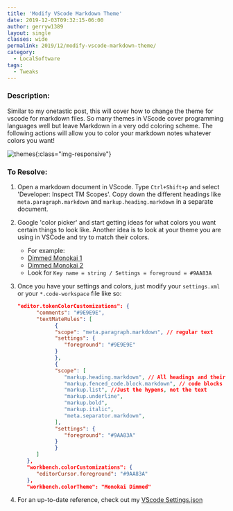```yaml
---
title: 'Modify VScode Markdown Theme'
date: 2019-12-03T09:32:15-06:00
author: gerryw1389
layout: single
classes: wide
permalink: 2019/12/modify-vscode-markdown-theme/
category:
  - LocalSoftware
tags:
  - Tweaks
---
```

<!--more-->

### Description:

Similar to my onetastic post, this will cover how to change the theme for vscode for markdown files. So many themes in VScode cover programming languages well but leave Markdown in a very odd coloring scheme. The following actions will allow you to color your markdown notes whatever colors you want!

![themes](https://automationadmin.com/assets/images/uploads/2019/12/themes.jpg){:class="img-responsive"}

### To Resolve:

1. Open a markdown document in VScode. Type `Ctrl+Shift+p` and select 'Developer: Inspect TM Scopes'. Copy down the different headings like `meta.paragraph.markdown` and `markup.heading.markdown` in a separate document. 

2. Google 'color picker' and start getting ideas for what colors you want certain things to look like. Another idea is to look at your theme you are using in VSCode and try to match their colors.
   - For example:
   - [Dimmed Monokai 1](https://colorsublime.github.io/themes/Dimmed-Monokai/)
   - [Dimmed Monokai 2](https://github.com/gerane/VSCodeThemes/tree/master/gerane.Theme-dimmed-monokai)
   - Look for `Key name = string / Settings = foreground = #9AA83A`

3. Once you have your settings and colors, just modify your `settings.xml` or your `*.code-workspace` file like so:

   ```json
   "editor.tokenColorCustomizations": {
         "comments": "#9E9E9E",
         "textMateRules": [
               {
               "scope": "meta.paragraph.markdown", // regular text
               "settings": {
                  "foreground": "#9E9E9E"
               }
               },
               {
               "scope": [
                  "markup.heading.markdown", // All headings and their text
                  "markup.fenced_code.block.markdown", // code blocks and everything between them
                  "markup.list", //Just the hypens, not the text
                  "markup.underline",
                  "markup.bold",
                  "markup.italic",
                  "meta.separator.markdown",
               ],
               "settings": {
                  "foreground": "#9AA83A"
               }
               }
         ]
      },
      "workbench.colorCustomizations": {
         "editorCursor.foreground": "#9AA83A"
      },
      "workbench.colorTheme": "Monokai Dimmed"
   ```

4. For an up-to-date reference, check out my [VScode Settings.json](https://github.com/gerryw1389/misc/blob/main/vscode/settings-sync.json)